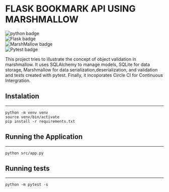 # FLASK BOOKMARK API USING MARSHMALLOW

![python badge](https://img.shields.io/badge/Python-3.8-green)  
![Flask badge](https://img.shields.io/badge/Flask%20-2.0.1-gray)  
![MarshMallow badge](https://img.shields.io/badge/MarshMallow%20-13.3-blue)  
![Pytest badge](https://img.shields.io/badge/pytest-6.2.5-red) 


This project tries to illustrate the concept of object validation in marshmallow.
It uses SQLAlchemy to manage models, SQLite for data storage, Marshmallow for 
data serialization,deserialization, and validation and tests created with
pytest. Finally, it incoporates Circle CI for Continuous Intergration.

## Instalation
---
```shell
python -m venv venv
source venv/bin/activate
pip install -r requirements.txt
```

## Running the Application
---
```shell
python src/app.py
```

## Running tests
---
```shell
python -m pytest -s
```
